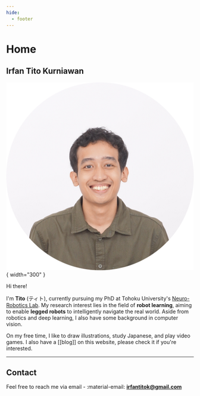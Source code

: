 ```yaml
---
hide:
  - footer
---
```


# Home

## Irfan Tito Kurniawan

![](resources/headshot_circular.png){ width="300" }

Hi there!

I'm **Tito** (ティト), currently pursuing my PhD at Tohoku University's [Neuro-Robotics Lab](https://neuro.mech.tohoku.ac.jp/). My research interest lies in the field of **robot learning**, aiming to enable **legged robots** to intelligently navigate the real world. Aside from robotics and deep learning, I also have some background in computer vision.

On my free time, I like to draw illustrations, study Japanese, and play video games. I also have a [[blog]] on this website, please check it if you're interested.

---

## Contact

Feel free to reach me via email - :material-email: [**irfantitok@gmail.com**](mailto:irfantitok@gmail.com)